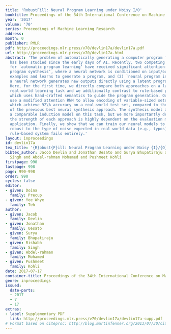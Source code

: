 ```yaml
---
title: 'RobustFill: Neural Program Learning under Noisy I/O'
booktitle: Proceedings of the 34th International Conference on Machine Learning
year: '2017'
volume: '70'
series: Proceedings of Machine Learning Research
address: 
month: 0
publisher: PMLR
pdf: http://proceedings.mlr.press/v70/devlin17a/devlin17a.pdf
url: http://proceedings.mlr.press/v70/devlin17a.html
abstract: 'The problem of automatically generating a computer program from some specification
  has been studied since the early days of AI. Recently, two competing approaches
  for `automatic program learning’ have received significant attention: (1) `neural
  program synthesis’, where a neural network is conditioned on input/output (I/O)
  examples and learns to generate a program, and (2) `neural program induction’, where
  a neural network generates new outputs directly using a latent program representation.
  Here, for the first time, we directly compare both approaches on a large-scale,
  real-world learning task and we additionally contrast to rule-based program synthesis,
  which uses hand-crafted semantics to guide the program generation. Our neural models
  use a modified attention RNN to allow encoding of variable-sized sets of I/O pairs,
  which achieve 92\% accuracy on a real-world test set, compared to the 34\% accuracy
  of the previous best neural synthesis approach. The synthesis model also outperforms
  a comparable induction model on this task, but we more importantly demonstrate that
  the strength of each approach is highly dependent on the evaluation metric and end-user
  application. Finally, we show that we can train our neural models to remain very
  robust to the type of noise expected in real-world data (e.g., typos), while a highly-engineered
  rule-based system fails entirely.'
layout: inproceedings
id: devlin17a
tex_title: '{R}obust{F}ill: Neural Program Learning under Noisy {I}/{O}'
bibtex_author: Jacob Devlin and Jonathan Uesato and Surya Bhupatiraju and Rishabh
  Singh and Abdel-rahman Mohamed and Pushmeet Kohli
firstpage: 990
lastpage: 998
page: 990-998
order: 990
cycles: false
editor:
- given: Doina
  family: Precup
- given: Yee Whye
  family: Teh
author:
- given: Jacob
  family: Devlin
- given: Jonathan
  family: Uesato
- given: Surya
  family: Bhupatiraju
- given: Rishabh
  family: Singh
- given: Abdel-rahman
  family: Mohamed
- given: Pushmeet
  family: Kohli
date: 2017-07-17
container-title: Proceedings of the 34th International Conference on Machine Learning
genre: inproceedings
issued:
  date-parts:
  - 2017
  - 7
  - 17
extras:
- label: Supplementary PDF
  link: http://proceedings.mlr.press/v70/devlin17a/devlin17a-supp.pdf
# Format based on citeproc: http://blog.martinfenner.org/2013/07/30/citeproc-yaml-for-bibliographies/
---
```

